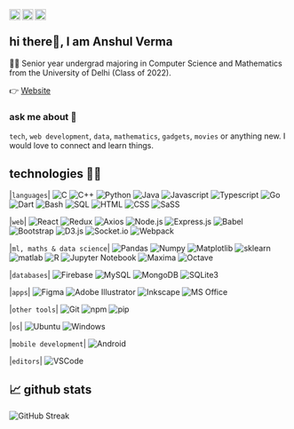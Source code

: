 <a href="https://twitter.com/itsAnshulVerma">
  <img align="left" alt="Anshul's Twitter" width="20px" src="https://raw.githubusercontent.com/peterthehan/peterthehan/master/assets/twitter.svg" />
</a>
<a href="https://www.linkedin.com/in/itsanshulverma/">
  <img align="left" alt="Anshul's LinkedIn" width="20px" src="https://raw.githubusercontent.com/peterthehan/peterthehan/master/assets/linkedin.svg" />
</a>
<a href="https://www.instagram.com/itsanshulverma">
  <img align="left" alt="Anshul's Instagram" width="20px" src="https://camo.githubusercontent.com/c9dacf0f25a1489fdbc6c0d2b41cda58b77fa210a13a886d6f99e027adfbd358/68747470733a2f2f6564656e742e6769746875622e696f2f537570657254696e7949636f6e732f696d616765732f7376672f696e7374616772616d2e737667" />
</a>
<br />

## hi there👋, I am Anshul Verma

👨‍🎓 Senior year undergrad majoring in Computer Science and Mathematics from the University of Delhi (Class of 2022).

👉 [Website](https://itsanshulverma.github.io) 

### ask me about 📢 

`tech`, `web development`, `data`, `mathematics`, `gadgets`, `movies` or anything new. I would love to connect and learn things.

## technologies 👨‍💻
|`languages`|
![C](https://img.shields.io/badge/--critical?style=flat-squar&logo=c&logoColor=white)
![C++](https://img.shields.io/badge/-C++-blue?style=flat-square&logo=cplusplus&logoColor=white)
![Python](https://img.shields.io/badge/-Python-yellowgreen?style=flat-square&logo=python&logoColor=white)
![Java](https://img.shields.io/badge/-Java-informational?style=flat-square&logo=java&logoColor=white)
![Javascript](https://img.shields.io/badge/-Javascript-yellow?style=flat-square&logo=javascript&logoColor=white)
![Typescript](https://img.shields.io/badge/-Typescript-blue?style=flat-square&logo=typescript&logoColor=white)
![Go](https://img.shields.io/badge/-Go-9cf?style=flat-square&logo=go&logoColor=black)
![Dart](https://img.shields.io/badge/-Dart-green?style=flat-square&logo=dart&logoColor=white)
![Bash](https://img.shields.io/badge/-Bash-lightgrey?style=flat-square&logo=bash&logoColor=white)
![SQL](https://img.shields.io/badge/-SQL-lightgrey?style=flat-square&logo=sql&logoColor=white)
![HTML](https://img.shields.io/badge/-HTML-orange?style=flat-square&logo=html5&logoColor=white)
![CSS](https://img.shields.io/badge/-CSS-9cf?style=flat-square&logo=css3&logoColor=blue)
![SaSS](https://img.shields.io/badge/-SaSS-ff69b4?style=flat-square&logo=sass&logoColor=white)

<!-- ![C](https://img.shields.io/badge/--critical?style=for-the-badge&logo=c&logoColor=white)
![C++](https://img.shields.io/badge/-C++-blue?style=for-the-badge&logo=cplusplus&logoColor=white)
![Python](https://img.shields.io/badge/-Python-yellowgreen?style=for-the-badge&logo=python&logoColor=white)
![Java](https://img.shields.io/badge/-Java-informational?style=for-the-badge&logo=java&logoColor=white)
![Javascript](https://img.shields.io/badge/-Javascript-yellow?style=for-the-badge&logo=javascript&logoColor=white)
![Typescript](https://img.shields.io/badge/-Typescript-blue?style=for-the-badge&logo=typescript&logoColor=white)
![Go](https://img.shields.io/badge/-Go-9cf?style=for-the-badge&logo=go&logoColor=white)
![Dart](https://img.shields.io/badge/-Dart-green?style=for-the-badge&logo=dart&logoColor=white)
![Bash](https://img.shields.io/badge/-Bash-lightgrey?style=for-the-badge&logo=bash&logoColor=white)
![SQL](https://img.shields.io/badge/-SQL-lightgrey?style=for-the-badge&logo=sql&logoColor=white)
![HTML](https://img.shields.io/badge/-HTML-orange?style=for-the-badge&logo=html5&logoColor=white)
![CSS](https://img.shields.io/badge/-CSS-9cf?style=for-the-badge&logo=css3&logoColor=blue)
![SaSS](https://img.shields.io/badge/-SaSS-ff69b4?style=for-the-badge&logo=sass&logoColor=white) -->

|`web`|
![React](https://img.shields.io/badge/-React-informational?style=flat-square&logo=react&logoColor=white)
![Redux](https://img.shields.io/badge/-Redux-blueviolet?style=flat-square&logo=redux&logoColor=white)
![Axios](https://img.shields.io/badge/-Axios-blueviolet?style=flat-square&logo=axios&logoColor=white)
![Node.js](https://img.shields.io/badge/-Node.js-green?style=flat-square&logo=nodedotjs&logoColor=white)
![Express.js](https://img.shields.io/badge/-Express.js-black?style=flat-square&logo=express&logoColor=white)
![Babel](https://img.shields.io/badge/-Babel-lightyellow?style=flat-square&logo=babel&logoColor=yellow)
![Bootstrap](https://img.shields.io/badge/-Bootstrap-blueviolet?style=flat-square&logo=bootstrap&logoColor=white)
![D3.js](https://img.shields.io/badge/-D3.js-orange?style=flat-square&logo=d3dotjs&logoColor=white)
![Socket.io](https://img.shields.io/badge/-Socket.io-black?style=flat-square&logo=socketdotio&logoColor=white)
![Webpack](https://img.shields.io/badge/-Webpack-blue?style=flat-square&logo=webpack&logoColor=white)

<!-- ![React](https://img.shields.io/badge/-React-informational?style=for-the-badge&logo=react&logoColor=white)
![Redux](https://img.shields.io/badge/-Redux-blueviolet?style=for-the-badge&logo=redux&logoColor=white)
![Axios](https://img.shields.io/badge/-Axios-blueviolet?style=for-the-badge&logo=axios&logoColor=white)
![Node.js](https://img.shields.io/badge/-Node.js-green?style=for-the-badge&logo=nodedotjs&logoColor=white)
![Express.js](https://img.shields.io/badge/-Express.js-black?style=for-the-badge&logo=express&logoColor=white)
![Babel](https://img.shields.io/badge/-Babel-lightyellow?style=for-the-badge&logo=babel&logoColor=yellow)
![Bootstrap](https://img.shields.io/badge/-Bootstrap-blueviolet?style=for-the-badge&logo=bootstrap&logoColor=white)
![D3.js](https://img.shields.io/badge/-D3.js-orange?style=for-the-badge&logo=d3dotjs&logoColor=white)
![Socket.io](https://img.shields.io/badge/-Socket.io-black?style=for-the-badge&logo=socketdotio&logoColor=white)
![Webpack](https://img.shields.io/badge/-Webpack-blue?style=for-the-badge&logo=webpack&logoColor=white) -->

|`ml, maths & data science`|
![Pandas](https://img.shields.io/badge/-Pandas-black?style=flat-square&logo=pandas&logoColor=white)
![Numpy](https://img.shields.io/badge/-Numpy-9cf?style=flat-square&logo=numpy&logoColor=white)
![Matplotlib](https://img.shields.io/badge/-Matplotlib-blue?style=flat-square&logo=matplotlib&logoColor=white)
![sklearn](https://img.shields.io/badge/-sklearn-orange?style=flat-square&logo=sklearn&logoColor=white)
![matlab](https://img.shields.io/badge/-Matlab-maroon?style=flat-square&logo=matlab&logoColor=white)
![R](https://img.shields.io/badge/-R-grey?style=flat-square&logo=r&logoColor=9cf)
![Jupyter Notebook](https://img.shields.io/badge/-JupyterNotebook-grey?style=flat-square&logo=jupyter&logoColor=orange)
![Maxima](https://img.shields.io/badge/-Maxima-red?style=flat-square&logo=maxima&logoColor=white)
![Octave](https://img.shields.io/badge/-Octave-blue?style=flat-square&logo=octave&logoColor=orange)

<!-- 
![Pandas](https://img.shields.io/badge/-Pandas-black?style=for-the-badge&logo=pandas&logoColor=white)
![Numpy](https://img.shields.io/badge/-Numpy-9cf?style=for-the-badge&logo=numpy&logoColor=white)
![Matplotlib](https://img.shields.io/badge/-Matplotlib-blue?style=for-the-badge&logo=matplotlib&logoColor=white)
![sklearn](https://img.shields.io/badge/-sklearn-orange?style=for-the-badge&logo=sklearn&logoColor=white)
![matlab](https://img.shields.io/badge/-Matlab-maroon?style=for-the-badge&logo=matlab&logoColor=white)
![R](https://img.shields.io/badge/-R-grey?style=for-the-badge&logo=r&logoColor=9cf)
![Jupyter Notebook](https://img.shields.io/badge/-Jupyter%20Notebook-grey?style=for-the-badge&logo=jupyter&logoColor=orange)
![Maxima](https://img.shields.io/badge/-Maxima-red?style=for-the-badge&logo=maxima&logoColor=white)
![Octave](https://img.shields.io/badge/-Octave-blue?style=for-the-badge&logo=octave&logoColor=orange) -->

|`databases`|
![Firebase](https://img.shields.io/badge/-Firebase-orange?style=flat-square&logo=firebase&logoColor=white)
![MySQL](https://img.shields.io/badge/-MySQL-grey?style=flat-square&logo=mysql&logoColor=white)
![MongoDB](https://img.shields.io/badge/-Mongo%20DB-green?style=flat-square&logo=mongodb&logoColor=white)
![SQLite3](https://img.shields.io/badge/-SQLite-9cf?style=flat-square&logo=sqlite&logoColor=blue)

|`apps`|
![Figma](https://img.shields.io/badge/-Figma-blueviolet?style=flat-square&logo=figma&logoColor=white)
![Adobe Illustrator](https://img.shields.io/badge/-Adobe%20Illustrator-maroon?style=flat-square&logo=adobeillustrator&logoColor=orange)
![Inkscape](https://img.shields.io/badge/-Inkscape-grey?style=flat-square&logo=inkscape&logoColor=white)
![MS Office](https://img.shields.io/badge/-Microsoft%20Office-maroon?style=flat-square&logo=microsoftoffice&logoColor=red)

|`other tools`|
![Git](https://img.shields.io/badge/-Git-orange?style=flat-square&logo=git&logoColor=white)
![npm](https://img.shields.io/badge/-npm-maroon?style=flat-square&logo=npm&logoColor=orange)
![pip](https://img.shields.io/badge/-pip-blue?style=flat-square&logo=pypi&logoColor=white)

|`os`|
![Ubuntu](https://img.shields.io/badge/-Ubuntu-maroon?style=flat-square&logo=ubuntu&logoColor=white)
![Windows](https://img.shields.io/badge/-Windows-blue?style=flat-square&logo=windows&logoColor=white)

|`mobile development`|
![Android](https://img.shields.io/badge/-Android-green?style=flat-square&logo=android&logoColor=white)

|`editors`|
![VSCode](https://img.shields.io/badge/-VS%20Code-blue?style=flat-square&logo=visualstudiocode&logoColor=white)

<!-- ## technologies 👨‍💻 

### languages
<img align="left" height="40px" src="https://raw.githubusercontent.com/devicons/devicon/2ae2a900d2f041da66e950e4d48052658d850630/icons/cplusplus/cplusplus-original.svg" /> 
<img align="left" height="40px" src="https://raw.githubusercontent.com/devicons/devicon/2ae2a900d2f041da66e950e4d48052658d850630/icons/c/c-original.svg" />
<img align="left" height="40px" src="https://raw.githubusercontent.com/devicons/devicon/2ae2a900d2f041da66e950e4d48052658d850630/icons/python/python-original-wordmark.svg" />
<img align="left" height="40px" src="https://raw.githubusercontent.com/devicons/devicon/2ae2a900d2f041da66e950e4d48052658d850630/icons/java/java-original-wordmark.svg" />
<img align="left" height="40px" src="https://raw.githubusercontent.com/devicons/devicon/2ae2a900d2f041da66e950e4d48052658d850630/icons/javascript/javascript-original.svg" />
<img align="left" height="40px" src="https://raw.githubusercontent.com/devicons/devicon/2ae2a900d2f041da66e950e4d48052658d850630/icons/typescript/typescript-original.svg" />
<img align="left" height="40px" src="https://raw.githubusercontent.com/devicons/devicon/2ae2a900d2f041da66e950e4d48052658d850630/icons/go/go-original.svg" />
<img align="left" height="40px" src="https://raw.githubusercontent.com/devicons/devicon/2ae2a900d2f041da66e950e4d48052658d850630/icons/dart/dart-original.svg" />
<img align="left" height="40px" src="https://raw.githubusercontent.com/devicons/devicon/2ae2a900d2f041da66e950e4d48052658d850630/icons/bash/bash-original.svg" />
<img align="left" height="40px" src="https://img.shields.io/badge/-SQL-blue" />
<img align="left" height="40px" src="https://raw.githubusercontent.com/devicons/devicon/2ae2a900d2f041da66e950e4d48052658d850630/icons/html5/html5-original.svg" />
<img align="left" height="40px" src="https://raw.githubusercontent.com/devicons/devicon/2ae2a900d2f041da66e950e4d48052658d850630/icons/css3/css3-original.svg" />
<img align="left" height="40px" src="https://raw.githubusercontent.com/devicons/devicon/2ae2a900d2f041da66e950e4d48052658d850630/icons/sass/sass-original.svg" />
<br /> <br /> 

### web
<img align="left" height="40px" src="https://raw.githubusercontent.com/devicons/devicon/2ae2a900d2f041da66e950e4d48052658d850630/icons/react/react-original-wordmark.svg" />
<img align="left" height="40px" src="https://raw.githubusercontent.com/devicons/devicon/2ae2a900d2f041da66e950e4d48052658d850630/icons/redux/redux-original.svg" />
<img align="left" height="40px" src="https://raw.githubusercontent.com/devicons/devicon/2ae2a900d2f041da66e950e4d48052658d850630/icons/nodejs/nodejs-original.svg" />
<img align="left" height="50px" src="https://raw.githubusercontent.com/devicons/devicon/2ae2a900d2f041da66e950e4d48052658d850630/icons/express/express-original.svg" />
<img align="left" height="60px" src="https://raw.githubusercontent.com/devicons/devicon/2ae2a900d2f041da66e950e4d48052658d850630/icons/babel/babel-original.svg" />
<img align="left" height="40px" src="https://raw.githubusercontent.com/devicons/devicon/2ae2a900d2f041da66e950e4d48052658d850630/icons/bootstrap/bootstrap-plain-wordmark.svg" />
<img align="left" height="40px" src="https://raw.githubusercontent.com/devicons/devicon/2ae2a900d2f041da66e950e4d48052658d850630/icons/d3js/d3js-original.svg" />
<img align="left" height="40px" src="https://raw.githubusercontent.com/devicons/devicon/2ae2a900d2f041da66e950e4d48052658d850630/icons/socketio/socketio-original.svg" />
<img align="left" height="40px" src="https://raw.githubusercontent.com/devicons/devicon/2ae2a900d2f041da66e950e4d48052658d850630/icons/webpack/webpack-original.svg" />
<img align="left" height="40px" src="https://img.shields.io/badge/-Axios-red" />
<br /> <br /> 

### ml, maths & data science
<img align="left" height="40px" src="https://raw.githubusercontent.com/devicons/devicon/2ae2a900d2f041da66e950e4d48052658d850630/icons/pandas/pandas-original-wordmark.svg" />
<img align="left" height="40px" src="https://raw.githubusercontent.com/devicons/devicon/2ae2a900d2f041da66e950e4d48052658d850630/icons/numpy/numpy-original.svg" />
<img align="left" height="40px" src="https://matplotlib.org/_static/images/documentation.png" />
<img align="left" height="40px" src="https://upload.wikimedia.org/wikipedia/commons/0/05/Scikit_learn_logo_small.svg?download" />
<img align="left" height="40px" src="https://raw.githubusercontent.com/devicons/devicon/2ae2a900d2f041da66e950e4d48052658d850630/icons/matlab/matlab-original.svg" />
<img align="left" height="40px" src="https://raw.githubusercontent.com/devicons/devicon/2ae2a900d2f041da66e950e4d48052658d850630/icons/r/r-original.svg" />
<img align="left" height="40px" src="https://raw.githubusercontent.com/devicons/devicon/2ae2a900d2f041da66e950e4d48052658d850630/icons/jupyter/jupyter-original-wordmark.svg" />
<img align="left" height="40px" src="https://upload.wikimedia.org/wikipedia/commons/thumb/4/4a/Maxima-new.svg/800px-Maxima-new.svg.png" />
<img align="left" height="40px" src="https://www.gnu.org/software/octave/img/octave-logo.svg" />
<br /> <br />

### databases

<img align="left" height="40px" src="https://raw.githubusercontent.com/devicons/devicon/2ae2a900d2f041da66e950e4d48052658d850630/icons/firebase/firebase-plain-wordmark.svg" />
<img align="left" height="40px" src="https://raw.githubusercontent.com/devicons/devicon/2ae2a900d2f041da66e950e4d48052658d850630/icons/mysql/mysql-original.svg" />
<img align="left" height="40px" src="https://raw.githubusercontent.com/devicons/devicon/2ae2a900d2f041da66e950e4d48052658d850630/icons/mongodb/mongodb-original-wordmark.svg" />
<img align="left" height="40px" src="https://upload.wikimedia.org/wikipedia/commons/thumb/3/38/SQLite370.svg/1920px-SQLite370.svg.png" />
<br /> <br />

### apps
<img align="left" height="40px" src="https://upload.wikimedia.org/wikipedia/commons/thumb/5/5f/Microsoft_Office_logo_%282019%E2%80%93present%29.svg/96px-Microsoft_Office_logo_%282019%E2%80%93present%29.svg.png" />
<img align="left" height="40px" src="https://raw.githubusercontent.com/devicons/devicon/2ae2a900d2f041da66e950e4d48052658d850630/icons/inkscape/inkscape-original.svg" />
<img align="left" height="40px" src="https://raw.githubusercontent.com/devicons/devicon/2ae2a900d2f041da66e950e4d48052658d850630/icons/figma/figma-original.svg" />
<img align="left" height="40px" src="https://adobe.io/shared/icons/ai_appicon_64.svg" />
<br /> <br />

### other tools
<img align="left" height="40px" src="https://raw.githubusercontent.com/devicons/devicon/2ae2a900d2f041da66e950e4d48052658d850630/icons/git/git-original.svg" />
<img align="left" height="50px" src="https://raw.githubusercontent.com/devicons/devicon/2ae2a900d2f041da66e950e4d48052658d850630/icons/npm/npm-original-wordmark.svg" />
<img align="left" height="40px" src="https://pypi.org/static/images/logo-small.95de8436.svg" />

<br /> <br />

### os
<img align="left" height="50px" src="https://raw.githubusercontent.com/devicons/devicon/2ae2a900d2f041da66e950e4d48052658d850630/icons/linux/linux-original.svg" />
<img align="left" height="40px" src="https://raw.githubusercontent.com/devicons/devicon/2ae2a900d2f041da66e950e4d48052658d850630/icons/windows8/windows8-original.svg" />
<br /> <br /> 

### mobile development
<img align="left" height="40px" src="https://raw.githubusercontent.com/devicons/devicon/2ae2a900d2f041da66e950e4d48052658d850630/icons/android/android-original.svg" />
<br /> <br /> 

### editors
<img align="left" height="40px" src="https://raw.githubusercontent.com/devicons/devicon/2ae2a900d2f041da66e950e4d48052658d850630/icons/vscode/vscode-original.svg" />

<br /> <br /> -->

## 📈 github stats

![GitHub Streak](https://github-readme-streak-stats.herokuapp.com/?user=itsanshulverma)

<!-- ![Github Stats](https://github-readme-stats.vercel.app/api?username=itsanshulverma&count_private=true&show_icons=true&include_all_commits=true) -->
